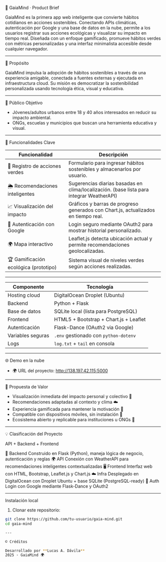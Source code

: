 🧭 GaiaMind · Product Brief


GaiaMind es la primera app web inteligente que convierte hábitos cotidianos en acciones sostenibles. Conectando APIs climáticas, autenticación por Google y una base de datos en la nube, permite a los usuarios registrar sus acciones ecológicas y visualizar su impacto en tiempo real. Diseñada con un enfoque gamificado, promueve hábitos verdes con métricas personalizadas y una interfaz minimalista accesible desde cualquier navegador.

---

🎯 Propósito

GaiaMind impulsa la adopción de hábitos sostenibles a través de una experiencia amigable, conectada a fuentes externas y ejecutada en infraestructura cloud. Su misión es democratizar la sostenibilidad personalizada usando tecnología ética, visual y educativa.

---

👥 Público Objetivo

- Jóvenes/adultos urbanos entre 18 y 40 años interesados en reducir su impacto ambiental.
- ONGs, escuelas y municipios que buscan una herramienta educativa y visual.

---

🧩 Funcionalidades Clave

| Funcionalidad                          | Descripción                                                                                |
|---------------------------------------|---------------------------------------------------------------------------------------------|
| 📝 Registro de acciones verdes        | Formulario para ingresar hábitos sostenibles y almacenarlos por usuario.                   |
| 🌦️ Recomendaciones inteligentes       | Sugerencias diarias basadas en clima/localización. (base lista para integrar WeatherAPI)   |
| 📈 Visualización del impacto          | Gráficos y barras de progreso generados con Chart.js, actualizados en tiempo real.         |
| 🔐 Autenticación con Google           | Login seguro mediante OAuth2 para mostrar historial personalizado.                         |
| 🌍 Mapa interactivo                   | Leaflet.js detecta ubicación actual y permite recomendaciones geolocalizadas.              |
| 🏆 Gamificación ecológica (prototipo) | Sistema visual de niveles verdes según acciones realizadas.                                |

---


| Componente         | Tecnología                            |
|--------------------|----------------------------------------|
| Hosting cloud      | DigitalOcean Droplet (Ubuntu)         |
| Backend            | Python + Flask                        |
| Base de datos      | SQLite local (lista para PostgreSQL)  |
| Frontend           | HTML5 + Bootstrap + Chart.js + Leaflet|
| Autenticación      | Flask-Dance (OAuth2 via Google)       |
| Variables seguras  | `.env` gestionado con `python-dotenv` |
| Logs               | `log.txt` + `tail` en consola         |

---

🌐 Demo en la nube

- 🌍 URL del proyecto: http://138.197.42.115:5000

---

📌 Propuesta de Valor

- Visualización inmediata del impacto personal y colectivo 🌿
- Recomendaciones adaptadas al contexto y clima ☁️
- Experiencia gamificada para mantener la motivación 🎯
- Compatible con dispositivos móviles, sin instalación 📱
- Ecosistema abierto y replicable para instituciones u ONGs 🏫

---

💡 Clasificación del Proyecto

API + Backend + Frontend

🔧 Backend
Construido en Flask (Python), maneja lógica de negocio, autenticación y reglas
🌍 API
Conexión con WeatherAPI para recomendaciones inteligentes contextualizadas
🖥️ Frontend
Interfaz web con HTML, Bootstrap, Leaflet.js y Chart.js
☁️ Infra
Desplegado en DigitalOcean con Droplet Ubuntu + base SQLite (PostgreSQL-ready)
🔐 Auth
Login con Google mediante Flask-Dance y OAuth2


---

Instalación local

1. Clonar este repositorio:

```bash
git clone https://github.com/tu-usuario/gaia-mind.git
cd gaia-mind

---

© Créditos

Desarrollado por **Lucas A. Dávila**  
2025 · GaiaMind 🌍
